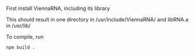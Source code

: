 First install ViennaRNA, including its library

This should result in one directory in /usr/include/ViennaRNA/ and libRNA.a in /usr/lib/

To compile, run

```
npm build .
```
